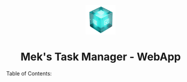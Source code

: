 <label id="top"></label>

<div align="center">
  <img src="./public/original_no_bg.png" width="80" height="80" />
  <h1>Mek's Task Manager - WebApp</h1>
</div>

Table of Contents:

